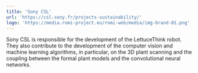 ```yaml
---
title: 'Sony CSL'
url: 'https://csl.sony.fr/projects-sustainability/'
logo: 'https://media.romi-project.eu/romi-web/media/img-brand-01.png'
---
```


Sony CSL is responsible for the development of the LettuceThink robot. They also contribute to the development of the computer vision and machine learning algorithms, in particular, on the 3D plant scanning and the coupling between the formal plant models and the convolutional neural networks.
